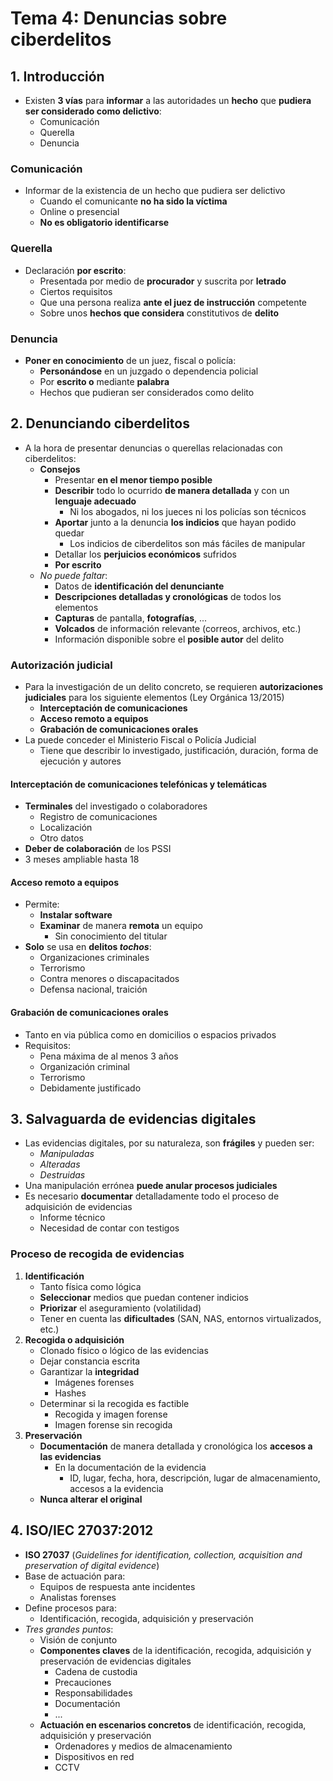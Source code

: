 # Tema 4: Denuncias sobre ciberdelitos

## 1. Introducción

- Existen **3 vías** para **informar** a las autoridades un **hecho** que **pudiera ser considerado como delictivo**:
    - Comunicación
    - Querella
    - Denuncia

### Comunicación

- Informar de la existencia de un hecho que pudiera ser delictivo
    - Cuando el comunicante **no ha sido la víctima**
    - Online o presencial
    - **No es obligatorio identificarse**

### Querella

- Declaración **por escrito**:
    - Presentada por medio de **procurador** y suscrita por **letrado**
    - Ciertos requisitos
    - Que una persona realiza **ante el juez de instrucción** competente
    - Sobre unos **hechos que considera** constitutivos de **delito**

### Denuncia

- **Poner en conocimiento** de un juez, fiscal o policía:
    - **Personándose** en un juzgado o dependencia policial
    - Por **escrito o** mediante **palabra**
    - Hechos que pudieran ser considerados como delito

## 2. Denunciando ciberdelitos

- A la hora de presentar denuncias o querellas relacionadas con ciberdelitos:
    - **Consejos**
        - Presentar **en el menor tiempo posible**
        - **Describir** todo lo ocurrido **de manera detallada** y con un **lenguaje adecuado**
            - Ni los abogados, ni los jueces ni los policías son técnicos
        - **Aportar** junto a la denuncia **los indicios** que hayan podido quedar
            - Los indicios de ciberdelitos son más fáciles de manipular
        - Detallar los **perjuicios económicos** sufridos
        - **Por escrito**
    - *No puede faltar*:
        - Datos de **identificación del denunciante**
        - **Descripciones detalladas y cronológicas** de todos los elementos
        - **Capturas** de pantalla, **fotografías**, ...
        - **Volcados** de información relevante (correos, archivos, etc.)
        - Información disponible sobre el **posible autor** del delito

### Autorización judicial

- Para la investigación de un delito concreto, se requieren **autorizaciones judiciales** para los siguiente elementos (Ley Orgánica 13/2015)
    - **Interceptación de comunicaciones**
    - **Acceso remoto a equipos**
    - **Grabación de comunicaciones orales**
- La puede conceder el Ministerio Fiscal o Policía Judicial
    - Tiene que describir lo investigado, justificación, duración, forma de ejecución y autores

#### Interceptación de comunicaciones telefónicas y telemáticas

- **Terminales** del investigado o colaboradores
    - Registro de comunicaciones
    - Localización
    - Otro datos
- **Deber de colaboración** de los PSSI
- 3 meses ampliable hasta 18

#### Acceso remoto a equipos

- Permite:
    - **Instalar software**
    - **Examinar** de manera **remota** un equipo
        - Sin conocimiento del titular
- **Solo** se usa en **delitos *tochos***:
    - Organizaciones criminales
    - Terrorismo
    - Contra menores o discapacitados
    - Defensa nacional, traición

#### Grabación de comunicaciones orales

- Tanto en via pública como en domicilios o espacios privados
- Requisitos:
    - Pena máxima de al menos 3 años
    - Organización criminal
    - Terrorismo
    - Debidamente justificado

## 3. Salvaguarda de evidencias digitales

- Las evidencias digitales, por su naturaleza, son **frágiles** y pueden ser:
    - *Manipuladas*
    - *Alteradas*
    - *Destruidas*
- Una manipulación errónea **puede anular procesos judiciales**
- Es necesario **documentar** detalladamente todo el proceso de adquisición de evidencias
    - Informe técnico
    - Necesidad de contar con testigos

### Proceso de recogida de evidencias

1. **Identificación**
    - Tanto física como lógica
    - **Seleccionar** medios que puedan contener indicios
    - **Priorizar** el aseguramiento (volatilidad)
    - Tener en cuenta las **dificultades** (SAN, NAS, entornos virtualizados, etc.)
2. **Recogida o adquisición**
    - Clonado físico o lógico de las evidencias
    - Dejar constancia escrita
    - Garantizar la **integridad**
        - Imágenes forenses
        - Hashes
    - Determinar si la recogida es factible
        - Recogida y imagen forense
        - Imagen forense sin recogida
3. **Preservación**
    - **Documentación** de manera detallada y cronológica los **accesos a las evidencias**
        - En la documentación de la evidencia
            - ID, lugar, fecha, hora, descripción, lugar de almacenamiento, accesos a la evidencia
    - **Nunca alterar el original**

## 4. ISO/IEC 27037:2012

- **ISO 27037** (*Guidelines for identification, collection, acquisition and preservation of digital evidence*)
- Base de actuación para:
    - Equipos de respuesta ante incidentes
    - Analistas forenses
- Define procesos para:
    - Identificación, recogida, adquisición y preservación
- *Tres grandes puntos*:
    - Visión de conjunto
    - **Componentes claves** de la identificación, recogida, adquisición y preservación de evidencias digitales
        - Cadena de custodia
        - Precauciones
        - Responsabilidades
        - Documentación
        - ...
    - **Actuación en escenarios concretos** de identificación, recogida, adquisición y preservación
        - Ordenadores y medios de almacenamiento
        - Dispositivos en red
        - CCTV

